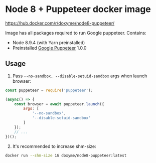 # Node 8 + Puppeteer docker image

https://hub.docker.com/r/doxyme/node8-puppeteer/

Image has all packages required to run Google puppeteer. Contains:

* Node 8.9.4 (with Yarn preinstalled)
* Preinstalled [Google Puppeteer](https://github.com/GoogleChrome/puppeteer) 1.0.0

## Usage

1. Pass `--no-sandbox, --disable-setuid-sandbox` args when launch browser:

```js
const puppeteer = require('puppeteer');

(async() => {
    const browser = await puppeteer.launch({
        args: [
            '--no-sandbox',
            '--disable-setuid-sandbox'
        ]
    });
    // ...
})();
```

2. It's recommended to increase shm-size:
```bash
docker run --shm-size 1G doxyme/node8-puppeteer:latest
```
